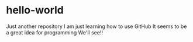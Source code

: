 # hello-world
Just another repository
I am just learning how to use GitHub
It seems to be a great idea for programming
We'll see!!
